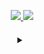 
  <p align="center">
 <a href="https://skillicons.dev">
		<img src="https://skillicons.dev/icons?i=java" />
	        <img src="https://skillicons.dev/icons?i=mysql" />
	</a>
</p>

<h4 align="center">
<details>
<summary></summary>

```java
import org.github.com.biography.Biography

public class AboutMe extends Biography {
  String name = "arcaanoo.";
  String contact = "arcaanoo@zarpium.net"; 
}
```
